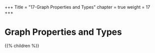 +++
Title = "17-Graph Properties and Types"
chapter = true
weight = 17
+++

# Graph Properties and Types
{{% children %}}